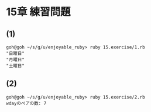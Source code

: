 # 15章 練習問題

## (1)

```
goh@goh ~/s/g/u/enjoyable_ruby> ruby 15.exercise/1.rb
"日曜日"
"月曜日"
"土曜日"
```

## (2)

```
goh@goh ~/s/g/u/enjoyable_ruby> ruby 15.exercise/2.rb
wdayのペアの数: 7
```

